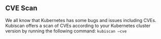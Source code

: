 ## CVE Scan

We all know that Kubernetes has some bugs and issues including CVEs.
Kubiscan offers a scan of CVEs according to your Kubernetes cluster version by running the following command:
<code>kubiscan –cve</code>
